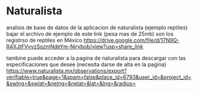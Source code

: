 # Naturalista
analisis de base de datos de la aplicacion de  naturalista (ejemplo reptiles)
bajar el archivo de ejemplo de este link (pesa mas de 25mb) son los registrso de reptiles en México
https://drive.google.com/file/d/17N9Q-R4XJtFVyvzSszmNdeYm-Njrybob/view?usp=share_link

tambine puede acceder a la pagina de naturalista para descargar con las especificaciones que desee (necesita darse de alta en la pagina)
https://www.naturalista.mx/observations/export?verifiable=true&page=1&spam=false&place_id=6793&user_id=&project_id=&swlng=&swlat=&nelng=&nelat=&lat=&lng=&radius=
